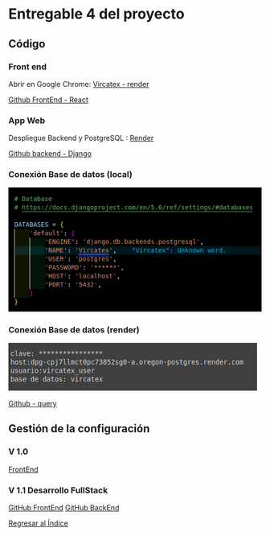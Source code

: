 # Entregable 4 del proyecto
## Código

### Front end
Abrir en Google Chrome: [Vircatex - render](https://sistema-web-v-f.onrender.com/#/acabados/lotes) 

[Github FrontEnd - React]() 


### App Web
Despliegue Backend y PostgreSQL : [Render](https://render.com/)

[Github backend - Django]() 

### Conexión Base de datos (local)
![db](../Entregable%203/db.png)

### Conexión Base de datos (render)
![db](postgres-render.png)

[Github - query]() 

## Gestión de la configuración
### V 1.0
[FrontEnd](https://vircatex.netlify.app/) 

### V 1.1 Desarrollo FullStack
[GitHub FrontEnd]() 
[GitHub BackEnd]() 

[Regresar al Índice](./indice.md)
